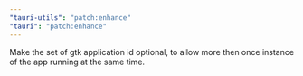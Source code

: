 ```yaml
---
"tauri-utils": "patch:enhance"
"tauri": "patch:enhance"
---
```


Make the set of gtk application id optional, to allow more then once instance of the app running at the same time.
